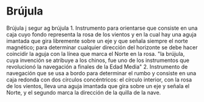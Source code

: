 # Brújula
Brújula
j segur ag
brújula
1.
Instrumento para orientarse que consiste en una caja cuyo fondo representa la rosa de los vientos y en la cual hay una aguja imantada que gira libremente sobre un eje y que señala siempre el norte magnético; para determinar cualquier dirección del horizonte se debe hacer coincidir la aguja con la línea que marca el Norte en la rosa.
"la brújula, cuya invención se atribuye a los chinos, fue uno de los instrumentos que revolucionó la navegación a finales de la Edad Media"
2.
Instrumento de navegación que se usa a bordo para determinar el rumbo y consiste en una caja redonda con dos círculos concéntricos: el círculo interior, con la rosa de los vientos, lleva una aguja imantada que gira sobre un eje y señala el Norte, y el segundo marca la dirección de la quilla de la nave.
